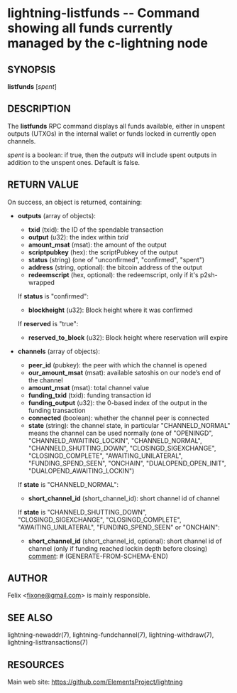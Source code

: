 lightning-listfunds -- Command showing all funds currently managed by the c-lightning node
==========================================================================================

SYNOPSIS
--------

**listfunds** \[*spent*\]

DESCRIPTION
-----------

The **listfunds** RPC command displays all funds available, either in
unspent outputs (UTXOs) in the internal wallet or funds locked in
currently open channels.

*spent* is a boolean: if true, then the *outputs* will include spent outputs
in addition to the unspent ones. Default is false.

RETURN VALUE
------------

[comment]: # (GENERATE-FROM-SCHEMA-START)
On success, an object is returned, containing:
- **outputs** (array of objects):
  - **txid** (txid): the ID of the spendable transaction
  - **output** (u32): the index within *txid*
  - **amount_msat** (msat): the amount of the output
  - **scriptpubkey** (hex): the scriptPubkey of the output
  - **status** (string) (one of "unconfirmed", "confirmed", "spent")
  - **address** (string, optional): the bitcoin address of the output
  - **redeemscript** (hex, optional): the redeemscript, only if it's p2sh-wrapped

  If **status** is "confirmed":
    - **blockheight** (u32): Block height where it was confirmed

  If **reserved** is "true":
    - **reserved_to_block** (u32): Block height where reservation will expire
- **channels** (array of objects):
  - **peer_id** (pubkey): the peer with which the channel is opened
  - **our_amount_msat** (msat): available satoshis on our node’s end of the channel
  - **amount_msat** (msat): total channel value
  - **funding_txid** (txid): funding transaction id
  - **funding_output** (u32): the 0-based index of the output in the funding transaction
  - **connected** (boolean): whether the channel peer is connected
  - **state** (string): the channel state, in particular "CHANNELD_NORMAL" means the channel can be used normally (one of "OPENINGD", "CHANNELD_AWAITING_LOCKIN", "CHANNELD_NORMAL", "CHANNELD_SHUTTING_DOWN", "CLOSINGD_SIGEXCHANGE", "CLOSINGD_COMPLETE", "AWAITING_UNILATERAL", "FUNDING_SPEND_SEEN", "ONCHAIN", "DUALOPEND_OPEN_INIT", "DUALOPEND_AWAITING_LOCKIN")

  If **state** is "CHANNELD_NORMAL":
    - **short_channel_id** (short_channel_id): short channel id of channel

  If **state** is "CHANNELD_SHUTTING_DOWN", "CLOSINGD_SIGEXCHANGE", "CLOSINGD_COMPLETE", "AWAITING_UNILATERAL", "FUNDING_SPEND_SEEN" or "ONCHAIN":
    - **short_channel_id** (short_channel_id, optional): short channel id of channel (only if funding reached lockin depth before closing)
[comment]: # (GENERATE-FROM-SCHEMA-END)

AUTHOR
------

Felix <<fixone@gmail.com>> is mainly responsible.

SEE ALSO
--------

lightning-newaddr(7), lightning-fundchannel(7), lightning-withdraw(7), lightning-listtransactions(7)

RESOURCES
---------

Main web site: <https://github.com/ElementsProject/lightning>

[comment]: # ( SHA256STAMP:e8ce919941927237a08bbe84a2e4fbd86d391c6b9d502b85a4c9d1a20a8b2958)
